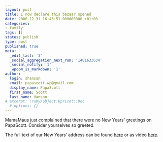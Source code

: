 ```yaml
---
layout: post
title: I now declare this bazaar opened
date: 2006-12-31 16:43:51.000000000 +01:00
categories:
- family
tags: []
status: publish
type: post
published: true
meta:
  _edit_last: '3'
  _social_aggregation_next_run: '1401633634'
  _social_notify: '1'
  _wpcom_is_markdown: '1'
author:
  login: shanson
  email: papascott-wp@gmail.com
  display_name: PapaScott
  first_name: Scott
  last_name: Hanson
# excerpt: !ruby/object:Hpricot::Doc
  # options: {}
---
```

<p>MamaMaus just complained that there were no New Years' greetings on PapaScott. Consider yourselves so greeted.</p>
<p>The full text of our New Years' address can be found <a href="http://www1.ndr.de/ndr_pages_std/0,2570,OID256092_REF_SPC258514,00.html">here</a> or as video <a href="http://www1.ndr.de/ndr_page_video/0,,OID258514_VID3459106,00.html">here</a>.</p>
